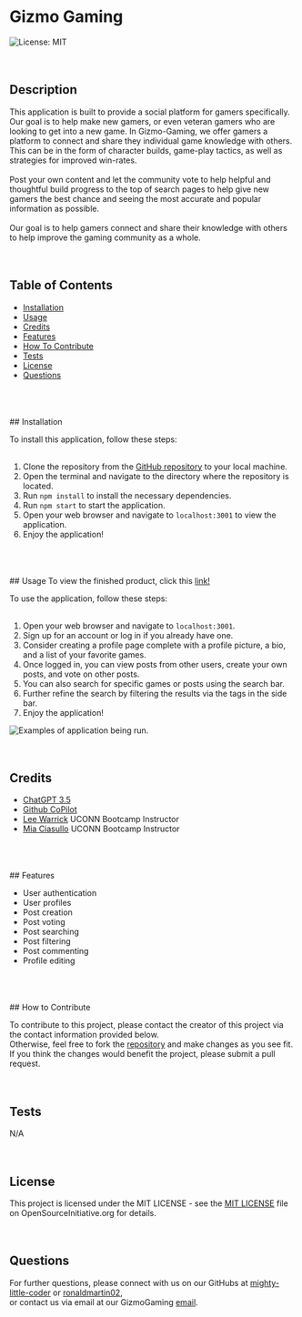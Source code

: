 # Gizmo Gaming
  ![License: MIT](https://img.shields.io/badge/License-MIT-yellow.svg)
  </br>
  </br>
  </br>
  ## Description
  
  This application is built to provide a social platform for gamers specifically. Our goal is to help make new gamers, or even veteran gamers who are looking to get into a new game. In Gizmo-Gaming, we offer gamers a platform to connect and share they individual game knowledge with others. This can be in the form of character builds, game-play tactics, as well as strategies for improved win-rates. <br><br>Post your own content and let the community vote to help helpful and thoughtful build progress to the top of search pages to help give new gamers the best chance and seeing the most accurate and popular information as possible. <br><br>Our goal is to help gamers connect and share their knowledge with others to help improve the gaming community as a whole.
  </br>
  </br>
  </br>
  ## Table of Contents
  
  - [Installation](#installation)
  - [Usage](#usage)
  - [Credits](#credits)
  - [Features](#features)
  - [How To Contribute](#how-to-contribute)
  - [Tests](#tests)
  - [License](#license)
  - [Questions](#questions)
  </br>
  </br>
  </br>
  ## Installation
  
  To install this application, follow these steps:<br><br>
  1. Clone the repository from the <a href="git@github.com:mighty-little-coder/gizmo-gaming.git">GitHub repository</a> to your local machine.<br>
  2. Open the terminal and navigate to the directory where the repository is located.<br>
  3. Run `npm install` to install the necessary dependencies.<br>
  4. Run `npm start` to start the application.<br>
  5. Open your web browser and navigate to `localhost:3001` to view the application.<br>
  6. Enjoy the application!<br>
  </br>
  </br>
  </br>
  ## Usage
  To view the finished product, click this <a href="link">link!</a>

  <!-- Video of it running below:
  <video src="video.link">Vid</video> -->

To use the application, follow these steps:<br><br>
  1. Open your web browser and navigate to `localhost:3001`.<br>
  2. Sign up for an account or log in if you already have one.<br>
  3. Consider creating a profile page complete with a profile picture, a bio, and a list of your favorite games.<br>
  4. Once logged in, you can view posts from other users, create your own posts, and vote on other posts.<br>
  5. You can also search for specific games or posts using the search bar.<br>
  6. Further refine the search by filtering the results via the tags in the side bar.<br>
  7. Enjoy the application!<br>


  ![Examples of application being run.](link-to-image)
  </br>
  </br>
  </br>
  ## Credits
  
  - <a href="https://chat.openai.com/">ChatGPT 3.5</a>
  - <a href="https://github.com/features/copilot?ef_id=_k_CjwKCAiAq4KuBhA6EiwArMAw1FOutqMK0saZxH8FwReh32EgrB9jOkJA2Gi0O3-RqIINbuOsOHKHhxoCfKwQAvD_BwE_k_&OCID=AIDcmmc3fhtaow_SEM__k_CjwKCAiAq4KuBhA6EiwArMAw1FOutqMK0saZxH8FwReh32EgrB9jOkJA2Gi0O3-RqIINbuOsOHKHhxoCfKwQAvD_BwE_k_&gad_source=1&gclid=CjwKCAiAq4KuBhA6EiwArMAw1FOutqMK0saZxH8FwReh32EgrB9jOkJA2Gi0O3-RqIINbuOsOHKHhxoCfKwQAvD_BwE">Github CoPilot</a>
  - <a href="https://leewarrick.com/">Lee Warrick</a> UCONN Bootcamp Instructor
  - <a href="https://github.com/miacias">Mia Ciasullo</a> UCONN Bootcamp Instructor
  </br>
  </br>
  </br>
  ## Features
  
  - User authentication
  - User profiles
  - Post creation
  - Post voting
  - Post searching
  - Post filtering
  - Post commenting
  - Profile editing
  </br>
  </br>
  </br>
  ## How to Contribute
  
  To contribute to this project, please contact the creator of this project via the contact information provided below.<br>Otherwise, feel free to fork the <a href="https://github.com/mighty-little-coder/gizmo-gaming">repository</a> and make changes as you see fit. If you think the changes would benefit the project, please submit a pull request.
  </br>
  </br>
  </br>
  ## Tests
  
  N/A
  </br>
  </br>
  </br>
  ## License
  
  This project is licensed under the MIT LICENSE - see the <a href="https://opensource.org/licenses/MIT">MIT LICENSE</a> file on OpenSourceInitiative.org for details.
  </br>
  </br>
  </br>
  ## Questions
  
  For further questions, please connect with us on our GitHubs at <a href="https://github.com/mighty-little-coder">mighty-little-coder</a> or <a href="https://github.com/RonaldMartin02">ronaldmartin02</a>,<br>
  or contact us via email at our GizmoGaming <a href="gizmo.gaming@email.gg">email</a>.